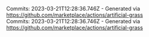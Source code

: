 Commits: 2023-03-21T12:28:36.746Z - Generated via https://github.com/marketplace/actions/artificial-grass
<br>
Commits: 2023-03-21T12:28:36.746Z - Generated via https://github.com/marketplace/actions/artificial-grass
<br>
